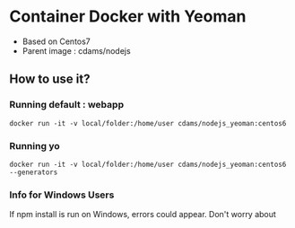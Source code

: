 Container Docker with Yeoman
=============
 - Based on Centos7
 - Parent image : cdams/nodejs

How to use it?
--------------
### Running default : webapp
	docker run -it -v local/folder:/home/user cdams/nodejs_yeoman:centos6

### Running yo
	docker run -it -v local/folder:/home/user cdams/nodejs_yeoman:centos6 --generators

### Info for Windows Users
If npm install is run on Windows, errors could appear. Don't worry about